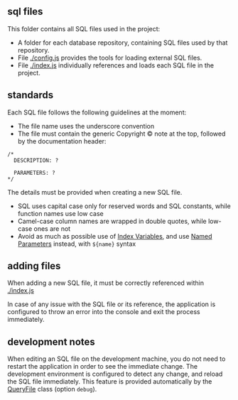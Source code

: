 sql files
---------

This folder contains all SQL files used in the project:

* A folder for each database repository, containing SQL files used by that repository.
* File [./config.js](./config.js) provides the tools for loading external SQL files.
* File [./index.js](./index.js) individually references and loads each SQL file in the project.

## standards

Each SQL file follows the following guidelines at the moment:

* The file name uses the underscore convention
* The file must contain the generic Copyright &copy; note at the top, followed by the documentation header:
```
/*
  DESCRIPTION: ?

  PARAMETERS: ?
*/
```
The details must be provided when creating a new SQL file.

* SQL uses capital case only for reserved words and SQL constants, while function names use low case
* Camel-case column names are wrapped in double quotes, while low-case ones are not
* Avoid as much as possible use of [Index Variables], and use [Named Parameters] instead, with `${name}` syntax

## adding files

When adding a new SQL file, it must be correctly referenced within [./index.js](./index.js)

In case of any issue with the SQL file or its reference, the application is configured to throw an error
into the console and exit the process immediately.

## development notes

When editing an SQL file on the development machine, you do not need to restart the application in order
to see the immediate change. The development environment is configured to detect any change, and reload
the SQL file immediately. This feature is provided automatically by the [QueryFile] class (option `debug`).

[Index Variables]:https://github.com/vitaly-t/pg-promise#index-variables
[Named Parameters]:https://github.com/vitaly-t/pg-promise#named-parameters
[QueryFile]:http://vitaly-t.github.io/pg-promise/QueryFile.html

